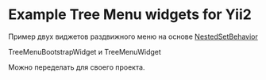 Example Tree Menu widgets for Yii2
===============================
Пример двух виджетов раздвижного меню на основе [NestedSetBehavior](https://github.com/creocoder/yii2-nested-sets)

TreeMenuBootstrapWidget и TreeMenuWidget

Можно переделать для своего проекта.

